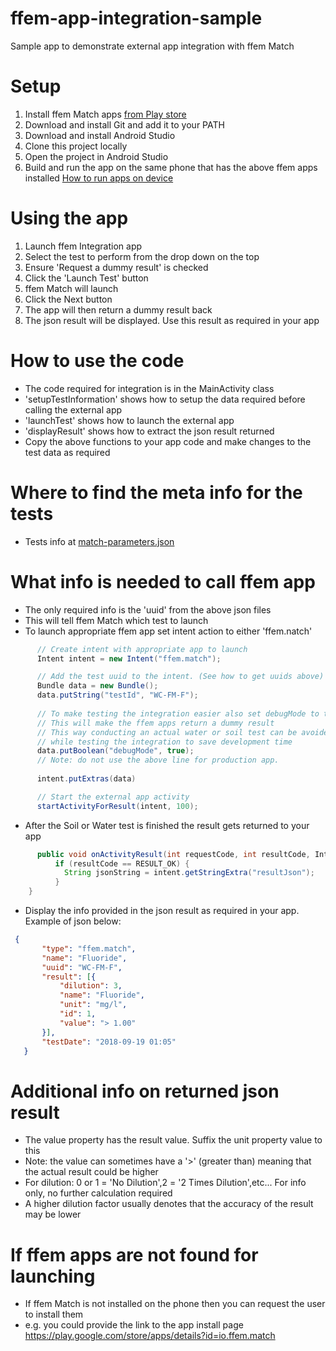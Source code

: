 # ffem-app-integration-sample
Sample app to demonstrate external app integration with ffem Match

# Setup

1. Install ffem Match apps [from Play store](https://play.google.com/store/apps/developer?id=Foundation+for+Environmental+Monitoring)
1. Download and install Git and add it to your PATH
1. Download and install Android Studio
1. Clone this project locally
1. Open the project in Android Studio
1. Build and run the app on the same phone that has the above ffem apps installed [How to run apps on device](https://developer.android.com/training/basics/firstapp/running-app) 

# Using the app

1. Launch ffem Integration app
1. Select the test to perform from the drop down on the top
1. Ensure 'Request a dummy result' is checked
1. Click the 'Launch Test' button
1. ffem Match will launch
1. Click the Next button
1. The app will then return a dummy result back
1. The json result will be displayed. Use this result as required in your app


# How to use the code

- The code required for integration is in the MainActivity class
- 'setupTestInformation' shows how to setup the data required before calling the external app
- 'launchTest' shows how to launch the external app
- 'displayResult' shows how to extract the json result returned
- Copy the above functions to your app code and make changes to the test data as required

# Where to find the meta info for the tests

- Tests info at <a href="https://github.com/foundation-for-environmental-monitoring/ffem-match/blob/master/colorCard/match-parameters.json" target="_blank">match-parameters.json</a>

# What info is needed to call ffem app

- The only required info is the 'uuid' from the above json files
- This will tell ffem Match which test to launch
- To launch appropriate ffem app set intent action to either 'ffem.natch'


```java
      // Create intent with appropriate app to launch
      Intent intent = new Intent("ffem.match");

      // Add the test uuid to the intent. (See how to get uuids above)
      Bundle data = new Bundle();
      data.putString("testId", "WC-FM-F");
      
      // To make testing the integration easier also set debugMode to true
      // This will make the ffem apps return a dummy result
      // This way conducting an actual water or soil test can be avoided 
      // while testing the integration to save development time
      data.putBoolean("debugMode", true);
      // Note: do not use the above line for production app.
      
      intent.putExtras(data)   

      // Start the external app activity
      startActivityForResult(intent, 100);
 ```

- After the Soil or Water test is finished the result gets returned to your app
```java
      public void onActivityResult(int requestCode, int resultCode, Intent intent) {
          if (resultCode == RESULT_OK) {
            String jsonString = intent.getStringExtra("resultJson");
          }
    }
 ```

- Display the info provided in the json result as required in your app. Example of json below:
```json
 {
       "type": "ffem.match",
       "name": "Fluoride",
       "uuid": "WC-FM-F",
       "result": [{
           "dilution": 3,
           "name": "Fluoride",
           "unit": "mg/l",
           "id": 1,
           "value": "> 1.00"
       }],
       "testDate": "2018-09-19 01:05"
   }
```
# Additional info on returned json result

- The value property has the result value. Suffix the unit property value to this
- Note: the value can sometimes have a '>' (greater than) meaning that the actual result could be higher
- For dilution: 0 or 1 = 'No Dilution',2 = '2 Times Dilution',etc... For info only, no further calculation required
- A higher dilution factor usually denotes that the accuracy of the result may be lower

# If ffem apps are not found for launching
- If ffem Match is not installed on the phone then you can request the user to install them
- e.g. you could provide the link to the app install page https://play.google.com/store/apps/details?id=io.ffem.match










